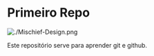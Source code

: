 # Primeiro Repo

![./Mischief-Design.png](Mischief)

Este repositório serve para aprender git e github.
